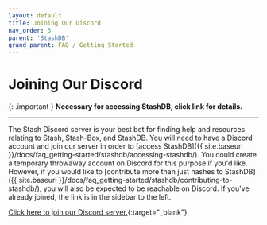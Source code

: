 ```yaml
---
layout: default
title: Joining Our Discord
nav_order: 3
parent: 'StashDB'
grand_parent: FAQ / Getting Started
---
```


# Joining Our Discord

{: .important }
**Necessary for accessing StashDB, click link for details.**

---

The Stash Discord server is your best bet for finding help and resources relating to Stash, Stash-Box, and StashDB. You will need to have a Discord account and join our server in order to [access StashDB]({{ site.baseurl }}/docs/faq_getting-started/stashdb/accessing-stashdb/). You could create a temporary throwaway account on Discord for this purpose if you'd like. However, if you would like to [contribute more than just hashes to StashDB]({{ site.baseurl }}/docs/faq_getting-started/stashdb/contributing-to-stashdb/), you will also be expected to be reachable on Discord. If you've already joined, the link is in the sidebar to the left.

[Click here to join our Discord server.](https://discord.gg/2TsNFKt){:target="_blank"}
